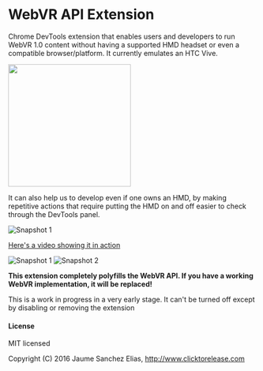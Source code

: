 # WebVR API Extension
Chrome DevTools extension that enables users and developers to run WebVR 1.0 content without having a supported HMD headset or even a compatible browser/platform.
It currently emulates an HTC Vive.

<a href="https://chrome.google.com/webstore/detail/webvr-api-emulation/gbdnpaebafagioggnhkacnaaahpiefil"><img src="https://raw.githubusercontent.com/spite/WebVR-Extension/master/about/ChromeWebStore_Badge_v2_496x150.png" width="248px"/></a>

It can also help us to develop even if one owns an HMD, by making repetitive actions that require putting the HMD on and off easier to check through the DevTools panel.

![Snapshot 1](/about/capture.jpg)

[Here's a video showing it in action](https://www.youtube.com/watch?v=D8dj0bk3cWQ)

![Snapshot 1](/about/snapshot1.jpg)
![Snapshot 2](/about/snapshot2.jpg)

**This extension completely polyfills the WebVR API.
If you have a working WebVR implementation, it will be replaced!**

This is a work in progress in a very early stage.
It can't be turned off except by disabling or removing the extension

#### License ####

MIT licensed

Copyright (C) 2016 Jaume Sanchez Elias, http://www.clicktorelease.com
